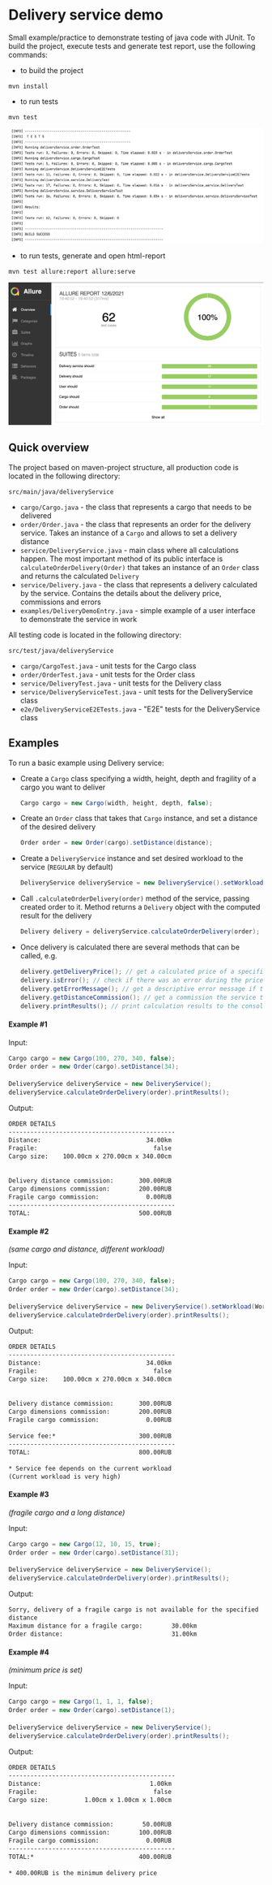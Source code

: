 # Delivery service demo

Small example/practice to demonstrate testing of java code with JUnit.
To build the project, execute tests and generate test report, use the following commands:

- to build the project 
```
mvn install
```

- to run tests
```
mvn test
```
![](./test-results.png)

- to run tests, generate and open html-report
```
mvn test allure:report allure:serve
```
![](./allure-report.png)

## Quick overview

The project based on maven-project structure, all production code is located in the following directory:
```
src/main/java/deliveryService
```
- `cargo/Cargo.java` - the class that represents a cargo that needs to be delivered
- `order/Order.java` - the class that represents an order for the delivery service. Takes an instance of a ```Cargo``` and allows to set a delivery distance
- `service/DeliveryService.java` - main class where all calculations happen. The most important method of its public interface is `calculateOrderDelivery(Order)` that takes an instance of an ```Order``` class and returns the calculated ```Delivery```
- `service/Delivery.java` - the class that represents a delivery calculated by the service. Contains the details about the delivery price, commissions and errors 
- `examples/DeliveryDemoEntry.java` - simple example of a user interface to demonstrate the service in work

All testing code is located in the following directory:
```
src/test/java/deliveryService
```
- `cargo/CargoTest.java` - unit tests for the Cargo class
- `order/OrderTest.java` - unit tests for the Order class
- `service/DeliveryTest.java` - unit tests for the Delivery class
- `service/DeliveryServiceTest.java` - unit tests for the DeliveryService class
- `e2e/DeliveryServiceE2ETests.java` - "E2E" tests for the DeliveryService class
## Examples
To run a basic example using Delivery service:

- Create a ```Cargo``` class specifying a width, height, depth and fragility of a cargo you want to deliver

    ```java
    Cargo cargo = new Cargo(width, height, depth, false);
    ```
- Create an ```Order``` class that takes that ```Cargo``` instance, and set a distance of the desired delivery
    ```java
    Order order = new Order(cargo).setDistance(distance);
    ```
- Create a ```DeliveryService``` instance and set desired workload to the service (```REGULAR``` by default)
  ```java
  DeliveryService deliveryService = new DeliveryService().setWorkload(Workload.INCREASED);
  ```
- Call ```.calculateOrderDelivery(order)``` method of the service, passing created order to it. Method returns a ```Delivery``` object with the computed result for the delivery
  ```java
  Delivery delivery = deliveryService.calculateOrderDelivery(order);
  ```
- Once delivery is calculated there are several methods that can be called, e.g.
  ```java
  delivery.getDeliveryPrice(); // get a calculated price of a specified delivery
  delivery.isError(); // check if there was an error during the price calculation
  delivery.getErrorMessage(); // get a descriptive error message if there was an error
  delivery.getDistanceCommission(); // get a commission the service takes for the specified delivery distance
  delivery.printResults(); // print calculation results to the console
  ```
  
#### Example #1
Input:
```java
Cargo cargo = new Cargo(100, 270, 340, false);
Order order = new Order(cargo).setDistance(34);

DeliveryService deliveryService = new DeliveryService();
deliveryService.calculateOrderDelivery(order).printResults();
```
Output:
```
ORDER DETAILS
----------------------------------------------
Distance:                             34.00km
Fragile:                                false
Cargo size:    100.00cm x 270.00cm x 340.00cm


Delivery distance commission:       300.00RUB
Cargo dimensions commission:        200.00RUB
Fragile cargo commission:             0.00RUB
----------------------------------------------
TOTAL:                              500.00RUB
```
#### Example #2
_(same cargo and distance, different workload)_

Input:
```java
Cargo cargo = new Cargo(100, 270, 340, false);
Order order = new Order(cargo).setDistance(34);

DeliveryService deliveryService = new DeliveryService().setWorkload(Workload.VERY_HIGH);
deliveryService.calculateOrderDelivery(order).printResults();
```
Output:
```
ORDER DETAILS
----------------------------------------------
Distance:                             34.00km
Fragile:                                false
Cargo size:    100.00cm x 270.00cm x 340.00cm


Delivery distance commission:       300.00RUB
Cargo dimensions commission:        200.00RUB
Fragile cargo commission:             0.00RUB

Service fee:*                       300.00RUB
----------------------------------------------
TOTAL:                              800.00RUB

* Service fee depends on the current workload
(Current workload is very high)
```
#### Example #3
_(fragile cargo and a long distance)_

Input:
```java
Cargo cargo = new Cargo(12, 10, 15, true);
Order order = new Order(cargo).setDistance(31);

DeliveryService deliveryService = new DeliveryService();
deliveryService.calculateOrderDelivery(order).printResults();
```
Output:
```
Sorry, delivery of a fragile cargo is not available for the specified distance
Maximum distance for a fragile cargo:        30.00km
Order distance:                              31.00km
```
#### Example #4
_(minimum price is set)_

Input:
```java
Cargo cargo = new Cargo(1, 1, 1, false);
Order order = new Order(cargo).setDistance(1);

DeliveryService deliveryService = new DeliveryService();
deliveryService.calculateOrderDelivery(order).printResults();
```
Output:
```
ORDER DETAILS
----------------------------------------------
Distance:                              1.00km
Fragile:                                false
Cargo size:          1.00cm x 1.00cm x 1.00cm


Delivery distance commission:        50.00RUB
Cargo dimensions commission:        100.00RUB
Fragile cargo commission:             0.00RUB
----------------------------------------------
TOTAL:*                             400.00RUB

* 400.00RUB is the minimum delivery price
```
